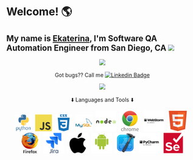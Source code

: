 # Welcome! :earth_americas:
## My name is [Ekaterina](https://www.linkedin.com/in/eoleneva/), I'm Software QA Automation Engineer from San Diego, CA  <img src="https://media.giphy.com/media/kBrXyorjXo9Rh66RUf/giphy.gif" width = "70">

<div align="center">
</div>
  <div align="center">
  <img src="https://www.fusionoh.com/documents/cipd-survey-2020/presenteeism-is-working-when-you-are-unwell-4055.jpg">
  <div>
    
Got bugs?? Call me [![Linkedin Badge](https://img.shields.io/badge/-Linkedin-blue?style=flat&logo=Linkedin&logoColor=white)](https://www.linkedin.com/in/eoleneva/)
<div align="center">
</div>
  <div align="center">
  <img src="https://media.giphy.com/media/YqE4uqYNO7QAOY6yj8/giphy.gif">
  <div>    
    
    
   <p>⬇️ Languages and Tools ⬇️
     
   </p>
    </p>
  <div>
  <div> 
  <img src=https://github.com/devicons/devicon/blob/master/icons/python/python-original-wordmark.svg title="Python" alt="Python" width="45" height="45"/>&nbsp;
  <img src="https://github.com/devicons/devicon/blob/master/icons/javascript/javascript-original.svg" title="JavaScript" alt="JavaScript" width="45"       height="45"/>&nbsp;
  <img src="https://github.com/devicons/devicon/blob/master/icons/css3/css3-plain-wordmark.svg"  title="CSS3" alt="CSS" width="45" height="45"/>&nbsp;
  <img src="https://github.com/devicons/devicon/blob/master/icons/mysql/mysql-original-wordmark.svg" title="MySQL"  alt="MySQL" width="45" height="45"/>&nbsp; 
  <img src="https://github.com/devicons/devicon/blob/master/icons/nodejs/nodejs-original-wordmark.svg" title="NodeJS" alt="NodeJS" width="55" height="55"/>&nbsp;
  <img src="https://github.com/devicons/devicon/blob/master/icons/chrome/chrome-original-wordmark.svg" title="Chrome" alt="Chrome" width="55" height="55"/>&nbsp;
  <img src="https://github.com/devicons/devicon/blob/master/icons/webstorm/webstorm-original-wordmark.svg" title="Webstorm" alt="Webstorm" width="55"/>&nbsp; 
  <img src="https://github.com/devicons/devicon/blob/master/icons/html5/html5-original.svg" title="HTML5" alt="HTML" width="55" height="55"/>&nbsp;
  <img src="https://github.com/devicons/devicon/blob/master/icons/firefox/firefox-original-wordmark.svg" title="Firefox" alt="Firefox" width="55"/>&nbsp; 
  <img src="https://github.com/devicons/devicon/blob/master/icons/jira/jira-original-wordmark.svg" title="Jira" alt="Jira" width="55"/>&nbsp; 
  <img src="https://github.com/devicons/devicon/blob/master/icons/apple/apple-original.svg" title="Apple" alt="Apple" width="55"/>&nbsp;   
  <img src="https://github.com/devicons/devicon/blob/master/icons/android/android-original-wordmark.svg" title="Android" alt="Android" width="55"/>&nbsp;                          <img src="https://github.com/devicons/devicon/blob/master/icons/xcode/xcode-original.svg" title="XCode" alt="XCode" width="55"/>&nbsp;                                               <img src="https://github.com/devicons/devicon/blob/master/icons/pycharm/pycharm-original-wordmark.svg" title="PyCharm" alt="PyCharm" width="55"/>&nbsp;             <img src="https://github.com/devicons/devicon/blob/master/icons/selenium/selenium-original.svg" title="Selenium" alt="Selenium" width="55"/>&nbsp;     
  
    
  
  

  
